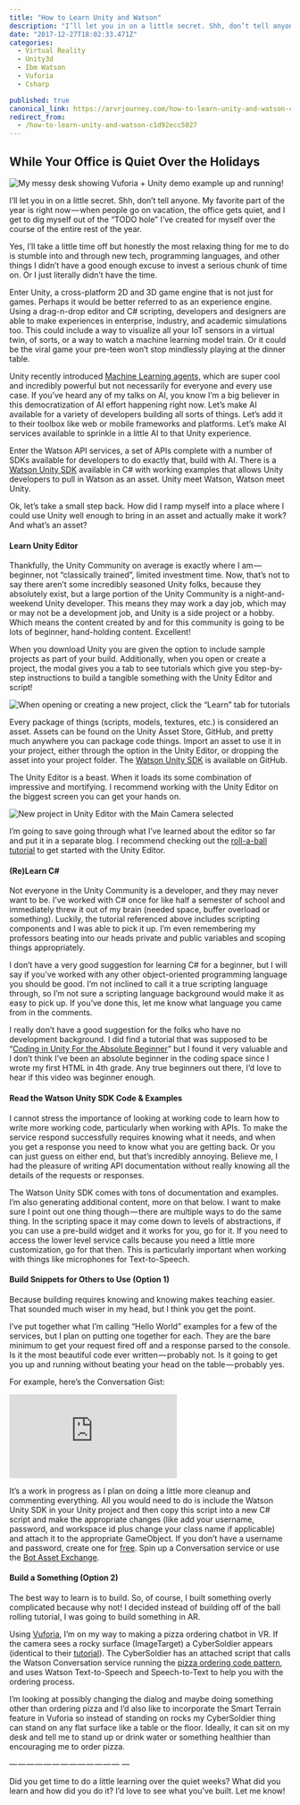 ```yaml
---
title: "How to Learn Unity and Watson"
description: "I’ll let you in on a little secret. Shh, don’t tell anyone. My favorite part of the year is right now — when people go on vacation, the office gets quiet, and I get to dig myself out of the “TODO…"
date: "2017-12-27T18:02:33.471Z"
categories: 
  - Virtual Reality
  - Unity3d
  - Ibm Watson
  - Vuforia
  - Csharp

published: true
canonical_link: https://arvrjourney.com/how-to-learn-unity-and-watson-c1d92ecc5027
redirect_from:
  - /how-to-learn-unity-and-watson-c1d92ecc5027
---
```


## While Your Office is Quiet Over the Holidays

![My messy desk showing Vuforia + Unity demo example up and running!](./asset-1.jpeg)

I’ll let you in on a little secret. Shh, don’t tell anyone. My favorite part of the year is right now — when people go on vacation, the office gets quiet, and I get to dig myself out of the “TODO hole” I’ve created for myself over the course of the entire rest of the year.

Yes, I’ll take a little time off but honestly the most relaxing thing for me to do is stumble into and through new tech, programming languages, and other things I didn’t have a good enough excuse to invest a serious chunk of time on. Or I just literally didn’t have the time.

Enter Unity, a cross-platform 2D and 3D game engine that is not just for games. Perhaps it would be better referred to as an experience engine. Using a drag-n-drop editor and C# scripting, developers and designers are able to make experiences in enterprise, industry, and academic simulations too. This could include a way to visualize all your IoT sensors in a virtual twin, of sorts, or a way to watch a machine learning model train. Or it could be the viral game your pre-teen won’t stop mindlessly playing at the dinner table.

Unity recently introduced [Machine Learning agents,](https://blogs.unity3d.com/2017/09/19/introducing-unity-machine-learning-agents/) which are super cool and incredibly powerful but not necessarily for everyone and every use case. If you’ve heard any of my talks on AI, you know I’m a big believer in this democratization of AI effort happening right now. Let’s make AI available for a variety of developers building all sorts of things. Let’s add it to their toolbox like web or mobile frameworks and platforms. Let’s make AI services available to sprinkle in a little AI to that Unity experience.

Enter the Watson API services, a set of APIs complete with a number of SDKs available for developers to do exactly that, build with AI. There is a [Watson Unity SDK](https://github.com/watson-developer-cloud/unity-sdk) available in C# with working examples that allows Unity developers to pull in Watson as an asset. Unity meet Watson, Watson meet Unity.

Ok, let’s take a small step back. How did I ramp myself into a place where I could use Unity well enough to bring in an asset and actually make it work? And what’s an asset?

#### Learn Unity Editor

Thankfully, the Unity Community on average is exactly where I am — beginner, not “classically trained”, limited investment time. Now, that’s not to say there aren’t some incredibly seasoned Unity folks, because they absolutely exist, but a large portion of the Unity Community is a night-and-weekend Unity developer. This means they may work a day job, which may or may not be a development job, and Unity is a side project or a hobby. Which means the content created by and for this community is going to be lots of beginner, hand-holding content. Excellent!

When you download Unity you are given the option to include sample projects as part of your build. Additionally, when you open or create a project, the modal gives you a tab to see tutorials which give you step-by-step instructions to build a tangible something with the Unity Editor and script!

![When opening or creating a new project, click the “Learn” tab for tutorials](./asset-2.png)

Every package of things (scripts, models, textures, etc.) is considered an asset. Assets can be found on the Unity Asset Store, GitHub, and pretty much anywhere you can package code things. Import an asset to use it in your project, either through the option in the Unity Editor, or dropping the asset into your project folder. The [Watson Unity SDK](https://github.com/watson-developer-cloud/unity-sdk) is available on GitHub.

The Unity Editor is a beast. When it loads its some combination of impressive and mortifying. I recommend working with the Unity Editor on the biggest screen you can get your hands on.

![New project in Unity Editor with the Main Camera selected](./asset-3.png)

I’m going to save going through what I’ve learned about the editor so far and put it in a separate blog. I recommend checking out the [roll-a-ball tutorial](https://unity3d.com/learn/tutorials/s/roll-ball-tutorial) to get started with the Unity Editor.

#### (Re)Learn C#

Not everyone in the Unity Community is a developer, and they may never want to be. I’ve worked with C# once for like half a semester of school and immediately threw it out of my brain (needed space, buffer overload or something). Luckily, the tutorial referenced above includes scripting components and I was able to pick it up. I’m even remembering my professors beating into our heads private and public variables and scoping things appropriately.

I don’t have a very good suggestion for learning C# for a beginner, but I will say if you’ve worked with any other object-oriented programming language you should be good. I’m not inclined to call it a true scripting language through, so I’m not sure a scripting language background would make it as easy to pick up. If you’ve done this, let me know what language you came from in the comments.

I really don’t have a good suggestion for the folks who have no development background. I did find a tutorial that was supposed to be “[Coding in Unity For the Absolute Beginner](https://unity3d.com/learn/tutorials/topics/scripting/coding-unity-absolute-beginner)” but I found it very valuable and I don’t think I’ve been an absolute beginner in the coding space since I wrote my first HTML in 4th grade. Any true beginners out there, I’d love to hear if this video was beginner enough.

#### Read the Watson Unity SDK Code & Examples

I cannot stress the importance of looking at working code to learn how to write more working code, particularly when working with APIs. To make the service respond successfully requires knowing what it needs, and when you get a response you need to know what you are getting back. Or you can just guess on either end, but that’s incredibly annoying. Believe me, I had the pleasure of writing API documentation without really knowing all the details of the requests or responses.

The Watson Unity SDK comes with tons of documentation and examples. I’m also generating additional content, more on that below. I want to make sure I point out one thing though — there are multiple ways to do the same thing. In the scripting space it may come down to levels of abstractions, if you can use a pre-build widget and it works for you, go for it. If you need to access the lower level service calls because you need a little more customization, go for that then. This is particularly important when working with things like microphones for Text-to-Speech.

#### Build Snippets for Others to Use (Option 1)

Because building requires knowing and knowing makes teaching easier. That sounded much wiser in my head, but I think you get the point.

I’ve put together what I’m calling “Hello World” examples for a few of the services, but I plan on putting one together for each. They are the bare minimum to get your request fired off and a response parsed to the console. Is it the most beautiful code ever written — probably not. Is it going to get you up and running without beating your head on the table — probably yes.

For example, here’s the Conversation Gist:

<Embed src="https://gist.github.com/akeller/deb6b8e20841a6d3725298a534ccd273.js" aspectRatio={0.357} caption="" />

It’s a work in progress as I plan on doing a little more cleanup and commenting everything. All you would need to do is include the Watson Unity SDK in your Unity project and then copy this script into a new C# script and make the appropriate changes (like add your username, password, and workspace id plus change your class name if applicable) and attach it to the appropriate GameObject. If you don’t have a username and password, create one for [free](http://bluemix.net). Spin up a Conversation service or use the [Bot Asset Exchange](https://developer.ibm.com/code/exchanges/bots/).

#### Build a Something (Option 2)

The best way to learn is to build. So, of course, I built something overly complicated because why not! I decided instead of building off of the ball rolling tutorial, I was going to build something in AR.

Using [Vuforia](https://unity3d.com/partners/vuforia), I’m on my way to making a pizza ordering chatbot in VR. If the camera sees a rocky surface (ImageTarget) a CyberSoldier appears (identical to their [tutorial](https://library.vuforia.com/content/vuforia-library/en/articles/Training/getting-started-with-vuforia-in-unity-2017-2-beta.html)). The CyberSoldier has an attached script that calls the Watson Conversation service running the [pizza ordering code pattern](https://developer.ibm.com/code/patterns/assemble-a-pizza-ordering-chatbot-dialog/), and uses Watson Text-to-Speech and Speech-to-Text to help you with the ordering process.

I’m looking at possibly changing the dialog and maybe doing something other than ordering pizza and I’d also like to incorporate the Smart Terrain feature in Vuforia so instead of standing on rocks my CyberSoldier thing can stand on any flat surface like a table or the floor. Ideally, it can sit on my desk and tell me to stand up or drink water or something healthier than encouraging me to order pizza.

— — — — — — — — — — — — — —

Did you get time to do a little learning over the quiet weeks? What did you learn and how did you do it? I’d love to see what you’ve built. Let me know!
